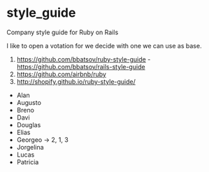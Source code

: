 # style_guide
Company style guide for Ruby on Rails


I like to open a votation for we decide with one we can use as base.
1) https://github.com/bbatsov/ruby-style-guide - https://github.com/bbatsov/rails-style-guide
2) https://github.com/airbnb/ruby
3) http://shopify.github.io/ruby-style-guide/

- Alan
- Augusto
- Breno
- Davi
- Douglas
- Elias
- Georgeo -> 2, 1, 3
- Jorgelina
- Lucas
- Patricia
